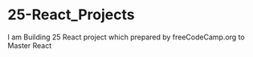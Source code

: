 # 25-React_Projects
I am Building 25 React project which prepared by freeCodeCamp.org to Master React
